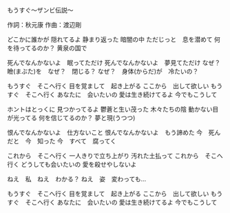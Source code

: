 もうすぐ～ザンビ伝説～

作詞：秋元康
作曲：渡辺剛

どこかに誰かが
隠れてるよ
静まり返った
暗闇の中
ただじっと　息を潜めて
何を待ってるのか？
黄泉の国で

死んでなんかないよ　眠ってただけ
死んでなんかないよ　夢見てただけ
なぜ？　瞼(まぶた)を　なぜ？　閉じる？
なぜ？　身体(からだ)が　冷たいの？

もうすぐ　そこへ行く
目を覚まして　起き上がる
ここから　出して欲しい
もうすぐ　そこへ行く
あなたに　会いたいの
愛は生き続けてるよ
今でもこうして

ホントはとっくに
見つかってるよ
鬱蒼と生い茂った
木々たちの陰
動かない目が光ってる
何を信じてるのか？
夢と現(うつつ)

恨んでなんかないよ　仕方ないこと
恨んでなんかないよ　もう諦めた
今　死んだと　今　知った
今　すべて　腐ってく

これから　そこへ行く
一人きりで立ち上がり
汚れた土払って
これから　そこへ行く
どうしても会いたいの
愛を殺せやしないよ

ねえ　私　ねえ　わかる？
ねえ　姿　変わっても…

もうすぐ　そこへ行く
目を覚まして　起き上がる
ここから　出して欲しい
もうすぐ　そこへ行く
あなたに　会いたいの
愛は生き続けてるよ
今でもこうして